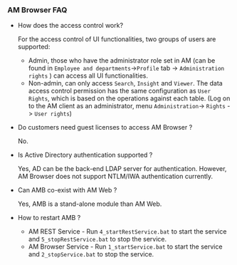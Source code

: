 ### AM Browser FAQ

- How does the access control work?

    For the access control of UI functionalities, two groups of users are supported:
    - Admin, those who have the administrator role set in AM (can be found in `Employee and departments`->`Profile` tab -> `Administration rights` ) can access all UI functionalities.
    - Non-admin, can only access `Search`, `Insight` and `Viewer`.
    The data access control permission has the same configuration as `User Rights`, which is based on the operations against each table. (Log on to the AM client as an administrator, menu `Administration`-> `Rights` -> `User rights`)

- Do customers need guest licenses to access AM Browser ?

    No.

- Is Active Directory authentication supported ?

    Yes, AD can be the back-end LDAP server for authentication. However, AM Browser does not support NTLM/IWA authentication currently.

- Can AMB co-exist with AM Web ?

    Yes, AMB is a stand-alone module than AM Web.

- How to restart AMB ?

    - AM REST Service - Run `4_startRestService.bat` to start the service and `5_stopRestService.bat` to stop the service.
    - AM Browser Service - Run `1_startService.bat` to start the service and `2_stopService.bat` to stop the service.
